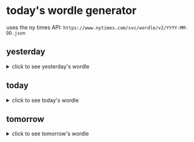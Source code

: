 # today's wordle generator

uses the ny times API: `https://www.nytimes.com/svc/wordle/v2/YYYY-MM-DD.json`

## yesterday

<details>
    <summary>click to see yesterday's wordle</summary>

    nicer

</details>

## today

<details>
    <summary>click to see today's wordle</summary>

    dingo

</details>

## tomorrow

<details>
    <summary>click to see tomorrow's wordle</summary>

    exalt

</details>
